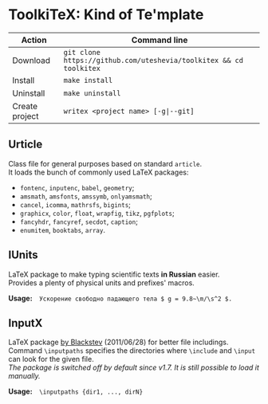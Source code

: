# ToolkiTeX: Kind of Te'mplate

| Action                  | Command line                                                                       |
| ----------------------- | ---------------------------------------------------------------------------------- |
| Download                | `git clone https://github.com/uteshevia/toolkitex && cd toolkitex`                 |
| Install                 | `make install`                                                                     |
| Uninstall               | `make uninstall`                                                                   |
| Create project          | `writex <project name> [-g\|--git]`                                                |


## Urticle
Class file for general purposes based on standard `article`.  
It loads the bunch of commonly used LaTeX packages:
* `fontenc`, `inputenc`, `babel`, `geometry`;
* `amsmath`, `amsfonts`, `amssymb`, `onlyamsmath`;
* `cancel`, `icomma`, `mathrsfs`, `bigints`;
* `graphicx`, `color`, `float`, `wrapfig`, `tikz`, `pgfplots`;
* `fancyhdr`, `fancyref`, `secdot`, `caption`;
* `enumitem`, `booktabs`, `array`.


## IUnits
LaTeX package to make typing scientific texts **in Russian** easier.  
Provides a plenty of physical units and prefixes' macros.  

**Usage:**&emsp;`Ускорение свободно падающего тела $ g = 9.8~\m/\s^2 $.`


## InputX
LaTeX package [by Blackstev](http://tex.stackexchange.com/a/44215) (2011/06/28) for better file includings.  
Command `\inputpaths` specifies the directories where `\include` and `\input` can look for the given file.  
*The package is switched off by default since v1.7. It is still possible to load it manually.*

**Usage:**&emsp;`\inputpaths {dir1, ..., dirN}`  
